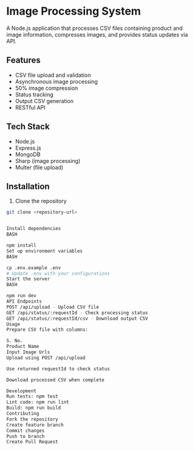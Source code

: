 # Image Processing System

A Node.js application that processes CSV files containing product and image information, compresses images, and provides status updates via API.

## Features
- CSV file upload and validation
- Asynchronous image processing
- 50% image compression
- Status tracking
- Output CSV generation
- RESTful API

## Tech Stack
- Node.js
- Express.js
- MongoDB
- Sharp (image processing)
- Multer (file upload)

## Installation
1. Clone the repository
```bash
git clone <repository-url>


Install dependencies
BASH

npm install
Set up environment variables
BASH

cp .env.example .env
# Update .env with your configurations
Start the server
BASH

npm run dev
API Endpoints
POST /api/upload - Upload CSV file
GET /api/status/:requestId - Check processing status
GET /api/status/:requestId/csv - Download output CSV
Usage
Prepare CSV file with columns:

S. No.
Product Name
Input Image Urls
Upload using POST /api/upload

Use returned requestId to check status

Download processed CSV when complete

Development
Run tests: npm test
Lint code: npm run lint
Build: npm run build
Contributing
Fork the repository
Create feature branch
Commit changes
Push to branch
Create Pull Request
